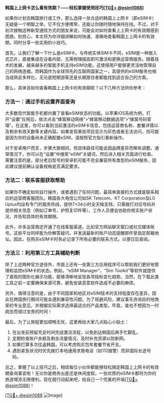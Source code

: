 **韩国上上网卡怎么看有效期？——轻松掌握使用技巧[[TG💪+ @esim1088](https://t.me/s/esim1088)]**

如果你计划去韩国旅行或工作，那么选择一张合适的韩国上上网卡（即eSIM卡）无疑是一个明智之举。它不仅方便携带，还能让你随时随地保持在线。不过，对于初次接触这种新型通信方式的朋友来说，可能会对如何查看上上网卡的有效期感到困惑。别担心，本文将为你详细讲解如何快速、准确地查看韩国上上网卡的有效期，同时分享一些实用的小技巧。

首先，让我们了解一下什么是eSIM卡。与传统实体SIM卡不同，eSIM是一种嵌入式芯片，直接集成在设备内部，无需物理插拔即可激活和更换运营商服务。随着技术的发展，越来越多的智能手机支持eSIM功能，这使得用户能够更灵活地管理自己的网络连接。而韩国作为全球领先的互联网国家之一，其提供的eSIM服务也相当成熟且多样化，无论是短期游客还是长期居住者都能找到适合自己的方案。

那么，具体该如何查看韩国上上网卡的有效期呢？以下几种方法供你参考：

### 方法一：通过手机设置界面查询
大多数现代智能手机都内置了查看eSIM状态的功能。以苹果iOS系统为例，打开“设置”应用后，依次点击“蜂窝移动网络”>“蜂窝移动数据选项”>“蜂窝号码管理”。在这里，你可以看到当前激活的eSIM卡信息，包括运营商名称、套餐详情以及剩余有效天数等关键内容。如果发现某些项目显示为灰色或者无法访问，则可能是因为你的设备尚未正确配置eSIM，请按照官方指引重新操作。

对于安卓用户而言，步骤大致相同，但具体路径可能会因品牌差异而略有调整。通常情况下，你可以在“设置”中搜索“eSIM”关键词，然后进入相关页面进行检查。需要注意的是，部分老旧型号的安卓机可能不完全兼容所有类型的eSIM服务，因此建议提前确认设备规格是否满足要求。

### 方法二：联系客服获取帮助
如果你不确定如何自行操作，或者遇到了任何问题，最简单直接的方式就是联系相应的运营商客服团队。韩国各大电信公司如SK Telecom、KT Corporation及LG Uplus均设有专门的服务热线，提供7×24小时全天候支持。只需拨打对应号码并提供相关信息（例如订单号、护照复印件等），工作人员便会协助你核实账户状况，并告知具体的有效期限。

此外，许多运营商还开通了在线客服渠道，比如官方网站聊天窗口或社交媒体账号。这些平台同样能为你解答疑问，并发送最新的账户动态提醒邮件至指定邮箱地址。因此，在购买eSIM卡时务必记录下所有必要的联系方式，以便日后查阅。

### 方法三：利用第三方工具辅助判断
除了上述两种官方途径外，市面上还有一些第三方应用程序可以帮助我们更好地管理和监控eSIM卡的状态。例如，“eSIM Manager”、“Sim Toolkit”等软件就提供了直观的图形化展示功能，能够清晰地呈现各项指标变化趋势。当然，在下载此类工具之前一定要确保来源可靠，避免安装恶意软件造成不必要的麻烦。

另外，值得注意的是，由于不同国家和地区对eSIM技术的支持程度存在差异，因此在跨国旅行期间可能会遇到兼容性问题。为了规避风险，建议事先咨询目的地商家的专业意见，并根据实际需求选择最适合的产品类型。毕竟，谁也不想因为一时疏忽而错过宝贵的时间！

最后，为了让旅程更加顺畅无忧，这里再给大家几点贴心小贴士：
1. 在出发前预留充足时间完成激活流程，以免到达韩国后再手忙脚乱。
2. 定期检查账户余额及剩余流量情况，及时补充资源以防断网。
3. 如果打算多次往返韩国，可以考虑购买包年套餐节省开支。
4. 遇到紧急状况时优先拨打本地通用求救电话（如112报警）而非国际长途号码。

总之，掌握了以上技巧之后，相信每位小伙伴都能够轻松搞定韩国上上网卡的有效期查询事宜啦！无论你是商务出差还是休闲度假，一张优质的eSIM卡都将为你的旅途增添无限便利。现在就行动起来吧，给自己一个完美的开端[[TG💪+ @esim1088](https://t.me/s/esim1088)]！

[[TG💪+ @esim1088](https://t.me/s/esim1088) ![Image](https://i.postimg.cc/4NQfJmqS/Snipaste-2025-05-13-00-14-12.png)]